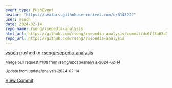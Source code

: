 ```yaml
---
event_type: PushEvent
avatar: "https://avatars.githubusercontent.com/u/814322?"
user: vsoch
date: 2024-02-14
repo_name: rseng/rsepedia-analysis
html_url: https://github.com/rseng/rsepedia-analysis/commit/dc6ff3a05d335b84a54e335f57f2239a7c526c28
repo_url: https://github.com/rseng/rsepedia-analysis
---
```


<a href='https://github.com/vsoch' target='_blank'>vsoch</a> pushed to <a href='https://github.com/rseng/rsepedia-analysis' target='_blank'>rseng/rsepedia-analysis</a>

<small>Merge pull request #108 from rseng/update/analysis-2024-02-14

Update from update/analysis-2024-02-14</small>

<a href='https://github.com/rseng/rsepedia-analysis/commit/dc6ff3a05d335b84a54e335f57f2239a7c526c28' target='_blank'>View Commit</a>